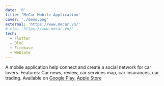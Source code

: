 ```yaml
---
date: '0'
title: 'MeCar Mobile Application'
cover: './demo.png'
external: 'https://www.mecar.vn/'
# cta: 'https://www.mecar.vn/'
tech:
  - Flutter
  - BloC
  - Firebase
  - Weblate
---
```


A mobile application help connect and create a social network for car lovers. Features: Car news, review, car services map, car insurances, car trading. Available on [Google Play](https://play.google.com/store/apps/details?id=vn.mecar.MeCar), [Apple Store](https://apps.apple.com/app/id1518751816?platform=iphone)
